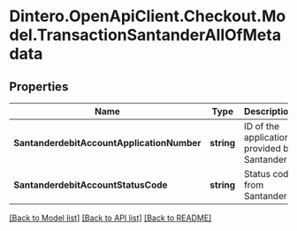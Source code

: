 # Dintero.OpenApiClient.Checkout.Model.TransactionSantanderAllOfMetadata

## Properties

Name | Type | Description | Notes
------------ | ------------- | ------------- | -------------
**SantanderdebitAccountApplicationNumber** | **string** | ID of the application provided by Santander | [optional] 
**SantanderdebitAccountStatusCode** | **string** | Status code from Santander | [optional] 

[[Back to Model list]](../README.md#documentation-for-models) [[Back to API list]](../README.md#documentation-for-api-endpoints) [[Back to README]](../README.md)

